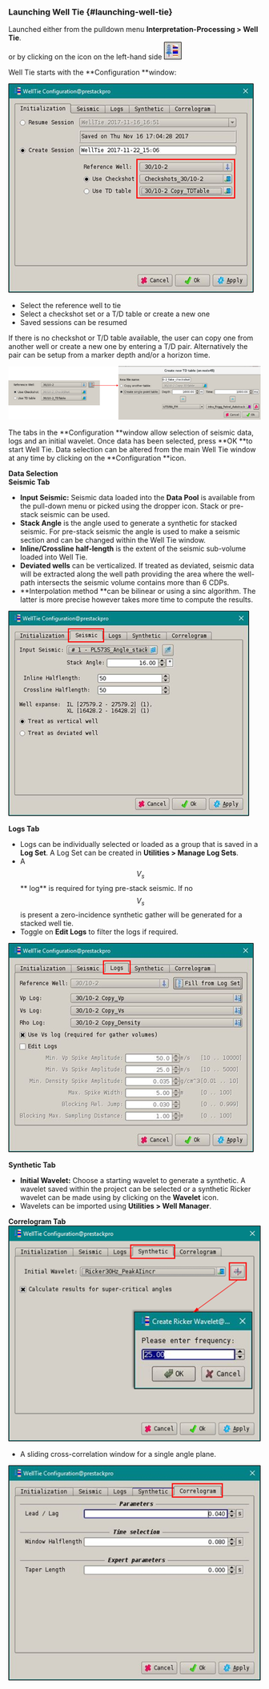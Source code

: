 ### Launching Well Tie {#launching-well-tie}

Launched either from the pulldown menu   **Interpretation-Processing &gt; Well Tie**.  
or by clicking on the icon on the left-hand side ![](/assets/198_Interpretation.png)

Well Tie starts with the **Configuration **window:

![](/assets/199_Interpretation.png)

* Select the reference well to tie
* Select a checkshot set or a T/D table or create a new one
* Saved sessions can be resumed

If there is no checkshot or T/D table available, the user can copy one from another well or create a new one by entering a T/D pair. Alternatively the pair can be setup from a marker depth and/or a horizon time.

![](/assets/266_Interpretation.png)

The tabs in the **Configuration **window allow selection of seismic data, logs and an initial wavelet. Once data has been selected, press **OK **to start Well Tie. Data selection can be altered from the main Well Tie window at any time by clicking on the **Configuration **icon.

**Data Selection**  
**Seismic Tab**

* **Input Seismic:** Seismic data loaded into the **Data Pool** is available from the pull-down menu or picked using the dropper icon. Stack or pre-stack seismic can be used.
* **Stack Angle** is the angle used to generate a synthetic for stacked seismic. For pre-stack seismic the angle is used to make a seismic section and can be changed within the Well Tie window.
* **Inline/Crossline half-length** is the extent of the seismic sub-volume loaded into Well Tie. 
* **Deviated wells** can be verticalized. If treated as deviated, seismic data will be extracted along the well path providing the area where the well-path intersects the seismic volume contains more than 6 CDPs.
* **Interpolation method **can be bilinear or using a sinc algorithm. The latter is more precise however takes more time to compute the results.

![](/assets/200_Interpretation.png)

**Logs Tab**

* Logs can be individually selected or loaded as a group that is saved in a **Log Set**. A Log Set can be created in **Utilities &gt; Manage Log Sets**.
* A $$V_s$$** log** is required for tying pre-stack seismic. If no $$V_s$$ is present a zero-incidence synthetic gather will be generated for a stacked well tie.
* Toggle on **Edit Logs** to filter the logs if required.

![](/assets/201_Interpretation.png)

**Synthetic Tab**

* **Initial Wavelet:** Choose a starting wavelet to generate a synthetic. A wavelet saved within the project can be selected or a synthetic Ricker wavelet can be made using by clicking on the **Wavelet** icon. 
* Wavelets can be imported using **Utilities &gt; Well Manager**.

**Correlogram Tab**  
![](/assets/202_Interpretaion.png)

* A sliding cross-correlation window for a single angle plane.

![](/assets/203_Interpretation.png)

